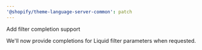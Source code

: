 ```yaml
---
'@shopify/theme-language-server-common': patch
---
```


Add filter completion support

We'll now provide completions for Liquid filter parameters when requested.
